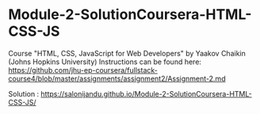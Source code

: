 # Module-2-SolutionCoursera-HTML-CSS-JS
Course "HTML, CSS, JavaScript for Web Developers" by Yaakov Chaikin (Johns Hopkins University)
Instructions can be found here: https://github.com/jhu-ep-coursera/fullstack-course4/blob/master/assignments/assignment2/Assignment-2.md

Solution : https://salonijandu.github.io/Module-2-SolutionCoursera-HTML-CSS-JS/
